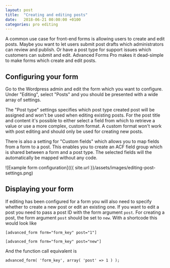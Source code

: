 ```yaml
---
layout: post
title:  "Creating and editing posts"
date:   2018-06-21 00:00:00 +0100
categories: pro editing
---
```


A common use case for front-end forms is allowing users to create and edit posts. Maybe you want to let users submit post drafts which administrators can review and publish. Or have a post type for support issues which customers can submit and edit. Advanced Forms Pro makes it dead-simple to make forms which create and edit posts.

## Configuring your form

Go to the Wordpress admin and edit the form which you want to configure. Under "Editing", select "Posts" and you should be presented with a wide array of settings.

The "Post type" settings specifies which post type created post will be assigned and won't be used when editing existing posts. For the post title and content it's possible to either select a field from which to retrieve a value or use a more complex, custom format. A custom format won't work with post editing and should only be used for creating new posts.

There is also a setting for "Custom fields" which allows you to map fields from a form to a post. This enables you to create an ACF field group which is shared between a form and a post type. The selected fields will the automatically be mapped without any code.

![Example form configuration]({{ site.url }}/assets/images/editing-post-settings.png)

## Displaying your form

If editing has been configured for a form you will also need to specify whether to create a new post or edit an existing one. If you  want to edit a post you need to pass a post ID with the form argument `post`. For creating a post, the form argument `post` should be set to `new`. With a shortcode this would look like

`[advanced_form form="form_key" post="1"]`

`[advanced_form form="form_key" post="new"]`

And the function call equivalent is

`advanced_form( 'form_key', array( 'post' => 1 ) );`